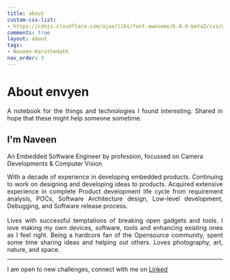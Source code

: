 ```yaml
---
title: about
custom-css-list:
- https://cdnjs.cloudflare.com/ajax/libs/font-awesome/6.0.0-beta2/css/all.min.css
comments: true
layout: about
tags:
- Naveen-Karuthedath
nav_order: 3
---
```


# About envyen

<p style='text-align: justify;'>
A notebook for the things and technologies I found interesting. Shared in hope that these might help someone sometime. 

<H2>I'm Naveen </H2>

An Embedded Software Engineer by profession, focussed on Camera Developments & Computer Vision

<p style='text-align: justify;'>
With a decade of experience in developing embedded products. Continuing to work on designing and developing ideas to products. Acquired extensive experience in complete Product development life cycle from requirement analysis, POCs, Software Architecture design, Low-level development, Debugging, and Software release process.
<br/><br/>
Lives with successful temptations of breaking open gadgets and tools. I love making my own devices, software, tools and enhancing existing ones as I feel right. Being a hardcore fan of the Opensource community, spent some time sharing ideas and helping out others. Loves photography, art, nature, and space.
</p>
<hr/>
I am open to new challenges, connect with me on  <a href="https://www.linkedin.com/in/naveenkaruthedath/">Linked<i class='fa-brands fa-linkedin'></i></a>
